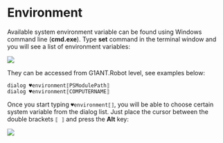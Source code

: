 # Environment

Available system environment variable can be found using Windows command line (**cmd.exe**). Type **set** command in the terminal window and you will see a list of environment variables:

![](../../-assets/environmental-variables-cmd.jpg)

They can be accessed from G1ANT.Robot level, see examples below:

```G1ANT
dialog ♥environment⟦PSModulePath⟧
dialog ♥environment⟦COMPUTERNAME⟧
```

Once you start typing `♥environment⟦⟧`, you will be able to choose certain system variable from the dialog list. Just place the cursor between the double brackets `⟦ ⟧` and press the **Alt** key:

![](../../-assets/environment.jpg)